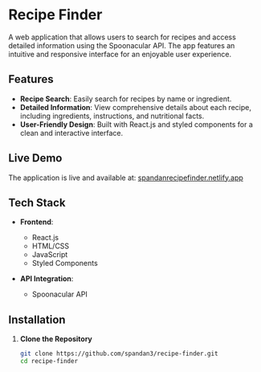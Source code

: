 # Recipe Finder  

A web application that allows users to search for recipes and access detailed information using the Spoonacular API. The app features an intuitive and responsive interface for an enjoyable user experience.  

## Features  
- **Recipe Search**: Easily search for recipes by name or ingredient.  
- **Detailed Information**: View comprehensive details about each recipe, including ingredients, instructions, and nutritional facts.  
- **User-Friendly Design**: Built with React.js and styled components for a clean and interactive interface.  

## Live Demo  
The application is live and available at: [spandanrecipefinder.netlify.app](https://spandanrecipefinder.netlify.app)  

## Tech Stack  
- **Frontend**:  
  - React.js  
  - HTML/CSS  
  - JavaScript  
  - Styled Components  

- **API Integration**:  
  - Spoonacular API  

## Installation  

1. **Clone the Repository**  
   ```bash
   git clone https://github.com/spandan3/recipe-finder.git
   cd recipe-finder
